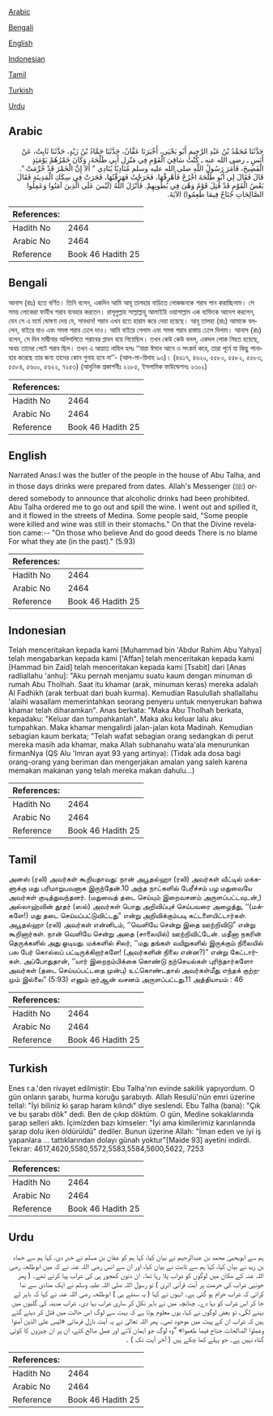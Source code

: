 [Arabic](#arabic)

[Bengali](#bengali)

[English](#english)

[Indonesian](#indonesian)

[Tamil](#tamil)

[Turkish](#turkish)

[Urdu](#urdu)

## Arabic


<div dir="rtl" lang="ar" style={{fontSize:'larger',backgroundColor:'#f8f9fa',padding:20}}>
حَدَّثَنَا مُحَمَّدُ بْنُ عَبْدِ الرَّحِيمِ أَبُو يَحْيَى، أَخْبَرَنَا عَفَّانُ، حَدَّثَنَا حَمَّادُ بْنُ زَيْدٍ، حَدَّثَنَا ثَابِتٌ، عَنْ أَنَسٍ ـ رضى الله عنه ـ كُنْتُ سَاقِيَ الْقَوْمِ فِي مَنْزِلِ أَبِي طَلْحَةَ، وَكَانَ خَمْرُهُمْ يَوْمَئِذٍ الْفَضِيخَ، فَأَمَرَ رَسُولُ اللَّهِ صلى الله عليه وسلم مُنَادِيًا يُنَادِي ‏"‏ أَلاَ إِنَّ الْخَمْرَ قَدْ حُرِّمَتْ ‏"‏‏.‏ قَالَ فَقَالَ لِي أَبُو طَلْحَةَ اخْرُجْ فَأَهْرِقْهَا، فَخَرَجْتُ فَهَرَقْتُهَا، فَجَرَتْ فِي سِكَكِ الْمَدِينَةِ فَقَالَ بَعْضُ الْقَوْمِ قَدْ قُتِلَ قَوْمٌ وَهْىَ فِي بُطُونِهِمْ‏.‏ فَأَنْزَلَ اللَّهُ ‏(‏لَيْسَ عَلَى الَّذِينَ آمَنُوا وَعَمِلُوا الصَّالِحَاتِ جُنَاحٌ فِيمَا طَعِمُوا‏)‏ الآيَةَ‏.‏
</div>
<div style={{backgroundColor:'#f8f9fa',padding:20, marginBottom: 10}}><table> <thead> <tr> <th>References:</th> <th></th> </tr> </thead> <tbody><tr><td>Hadith No</td><td>2464</td></tr><tr><td>Arabic No</td><td>2464</td></tr><tr><td>Reference</td><td>Book 46 Hadith 25</td></tr></tbody></table></div>

## Bengali


<div dir="ltr" lang="bn" style={{fontSize:'larger',backgroundColor:'#f8f9fa',padding:20}}>
আনাস (রাঃ) হতে বর্ণিত। তিনি বলেন, একদিন আমি আবূ তালহার বাড়িতে লোকজনকে শরাব পান করাচ্ছিলাম। সে সময় লোকেরা ফাযীখ শরাব ব্যবহার করতেন। রাসূলুল্লাহ সাল্লাল্লাহু আলাইহি ওয়াসাল্লাম এক ব্যক্তিকে আদেশ করলেন, যেন সে এ মর্মে ঘোষণা দেয় যে, সাবধান! শরাব এখন হতে হারাম করে দেয়া হয়েছে। আবূ তালহা (রাঃ) আমাকে বললেন, বাইরে যাও এবং সমস্ত শরাব ঢেলে দাও। আমি বাইরে গেলাম এবং সমস্ত শরাব রাস্তায় ঢেলে দিলাম। আনাস (রাঃ) বলেন, সে দিন মাদ্বীনার অলিগলিতে শরাবের প্লাবন বয়ে গিয়েছিল। তখন কেউ কেউ বলল, একদল লোক নিহত হয়েছে, অথচ তাদের পেটে শরাব ছিল। তখন এ আয়াত নাযিল হলঃ ‘‘যারা ঈমান আনে ও সৎকর্ম করে, তারা পূর্বে যা কিছু পানাহার করেছে তার জন্য তাদের কোন গুনাহ হবে না’’- (আল-মা-য়িদাহ ৯৩)। (৪৬১৭, ৪৬২০, ৫৫৮০, ৫৫৮২, ৫৫৮৩, ৫৫৮৪, ৫৬০০, ৫৬২২, ৭২৫৩) (আধুনিক প্রকাশনীঃ ২২৮৫, ইসলামিক ফাউন্ডেশনঃ ২৩০২)
</div>
<div style={{backgroundColor:'#f8f9fa',padding:20, marginBottom: 10}}><table> <thead> <tr> <th>References:</th> <th></th> </tr> </thead> <tbody><tr><td>Hadith No</td><td>2464</td></tr><tr><td>Arabic No</td><td>2464</td></tr><tr><td>Reference</td><td>Book 46 Hadith 25</td></tr></tbody></table></div>

## English


<div dir="ltr" lang="en" style={{fontSize:'larger',backgroundColor:'#f8f9fa',padding:20}}>
Narrated Anas:I was the butler of the people in the house of Abu Talha, and in those days drinks were prepared from dates. Allah's Messenger (ﷺ) ordered somebody to announce that alcoholic drinks had been prohibited. Abu Talha ordered me to go out and spill the wine. I went out and spilled it, and it flowed in the streets of Medina. Some people said, "Some people were killed and wine was still in their stomachs." On that the Divine revelation came:-- "On those who believe And do good deeds There is no blame For what they ate (in the past)." (5.93)
</div>
<div style={{backgroundColor:'#f8f9fa',padding:20, marginBottom: 10}}><table> <thead> <tr> <th>References:</th> <th></th> </tr> </thead> <tbody><tr><td>Hadith No</td><td>2464</td></tr><tr><td>Arabic No</td><td>2464</td></tr><tr><td>Reference</td><td>Book 46 Hadith 25</td></tr></tbody></table></div>

## Indonesian


<div dir="ltr" lang="id" style={{fontSize:'larger',backgroundColor:'#f8f9fa',padding:20}}>
Telah menceritakan kepada kami [Muhammad bin 'Abdur Rahim Abu Yahya] telah mengabarkan kepada kami ['Affan] telah menceritakan kepada kami [Hammad bin Zaid] telah menceritakan kepada kami [Tsabit] dari [Anas radliallahu 'anhu]: "Aku pernah menjamu suatu kaum dengan minuman di rumah Abu Tholhah. Saat itu khamar (arak, minuman keras) mereka adalah Al Fadhikh (arak terbuat dari buah kurma). Kemudian Rasulullah shallallahu 'alaihi wasallam memerintahkan seorang penyeru untuk menyerukan bahwa khamar telah diharamkan". Anas berkata: "Maka Abu Tholhah berkata, kepadaku: "Keluar dan tumpahkanlah". Maka aku keluar lalu aku tumpahkan. Maka khamar mengalirdi jalan-jalan kota Madinah. Kemudian sebagian kaum berkata; "Telah wafat sebagian orang sedangkan di perut mereka masih ada khamar, maka Allah subhanahu wata'ala menurunkan firmanNya (QS Alu 'Imran ayat 93 yang artinya): (Tidak ada dosa bagi orang-orang yang beriman dan mengerjakan amalan yang saleh karena memakan makanan yang telah mereka makan dahulu…)
</div>
<div style={{backgroundColor:'#f8f9fa',padding:20, marginBottom: 10}}><table> <thead> <tr> <th>References:</th> <th></th> </tr> </thead> <tbody><tr><td>Hadith No</td><td>2464</td></tr><tr><td>Arabic No</td><td>2464</td></tr><tr><td>Reference</td><td>Book 46 Hadith 25</td></tr></tbody></table></div>

## Tamil


<div dir="ltr" lang="ta" style={{fontSize:'larger',backgroundColor:'#f8f9fa',padding:20}}>
அனஸ் (ரலி) அவர்கள் கூறியதாவது: நான் அபூதல்ஹா (ரலி) அவர்கள் வீட்டில் மக்களுக்கு மது பரிமாறுபவனாக இருந்தேன்.10 அந்த நாட்களில் பேரீச்சம் பழ மதுவையே அவர்கள் குடித்துவந்தனர். (மதுவைத் தடை செய்யும் இறைவசனம் அருளப்பட்டவுடன்,) அல்லாஹ்வின் தூதர் (ஸல்) அவர்கள் பொது அறிவிப்புச் செய்பவரை அழைத்து, ‘‘(மக்களே!) மது தடை செய்யப்பட்டுவிட்டது” என்று அறிவிக்கும்படி கட்டளையிட்டார்கள். அபூதல்ஹா (ரலி) அவர்கள் என்னிடம், ‘‘வெளியே சென்று இதை ஊற்றிவிடு” என்று கூறினார்கள். நான் வெளியே சென்று அதை (சாலையில்) ஊற்றிவிட்டேன். மதீனா நகரின் தெருக்களில் அது ஓடியது. மக்களில் சிலர், ‘‘மது தங்கள் வயிறுகளில் இருக்கும் நிலையில் பல பேர் கொல்லப் பட்டிருக்கிறார்களே! (அவர்களின் நிலை என்ன?)” என்று கேட்டார்கள். அப்போதுதான், ‘‘யார் இறைநம்பிக்கை கொண்டு நற்செயல்கள் புரிந்தார்களோ அவர்கள் (தடை செய்யப்பட்டதை முன்பு) உட்கொண்டதால் அவர்கள்மீது எந்தக் குற்றமும் இல்லை” (5:93) எனும் குர்ஆன் வசனம் அருளப்பட்டது.11 அத்தியாயம் : 46
</div>
<div style={{backgroundColor:'#f8f9fa',padding:20, marginBottom: 10}}><table> <thead> <tr> <th>References:</th> <th></th> </tr> </thead> <tbody><tr><td>Hadith No</td><td>2464</td></tr><tr><td>Arabic No</td><td>2464</td></tr><tr><td>Reference</td><td>Book 46 Hadith 25</td></tr></tbody></table></div>

## Turkish


<div dir="ltr" lang="tr" style={{fontSize:'larger',backgroundColor:'#f8f9fa',padding:20}}>
Enes r.a.'den rivayet edilmiştir: Ebu Talha'nın evinde sakilik yapıyordum. O gün onların şarabı, hurma koruğu şarabıydı. Allah Resulü'nün emri üzerine tellal: "İyi biliniz ki şarap haram kılındı" diye seslendi. Ebu Talha (bana): "Çık ve bu şarabı dök" dedi. Ben de çıkıp döktüm. O gün, Medine sokaklarında şarap selleri aktı. İçimizden bazı kimseler: "İyi ama kimilerimiz karınlarında şarap dolu iken öldürüldü" dediler. Bunun üzerine Allah: "İman eden ve iyi iş yapanlara ... tattıklarından dolayı günah yoktur"[Maide 93] ayetini indirdi. Tekrar: 4617,4620,5580,5572,5583,5584,5600,5622, 7253
</div>
<div style={{backgroundColor:'#f8f9fa',padding:20, marginBottom: 10}}><table> <thead> <tr> <th>References:</th> <th></th> </tr> </thead> <tbody><tr><td>Hadith No</td><td>2464</td></tr><tr><td>Arabic No</td><td>2464</td></tr><tr><td>Reference</td><td>Book 46 Hadith 25</td></tr></tbody></table></div>

## Urdu


<div dir="rtl" lang="ur" style={{fontSize:'larger',backgroundColor:'#f8f9fa',padding:20}}>
ہم سے ابویحییٰ محمد بن عبدالرحیم نے بیان کیا، کہا ہم کو عفان بن مسلم نے خبر دی، کہا ہم سے حماد بن زید نے بیان کیا، کہا ہم سے ثابت نے بیان کیا، اور ان سے انس رضی اللہ عنہ نے کہ میں ابوطلحہ رضی اللہ عنہ کے مکان میں لوگوں کو شراب پلا رہا تھا۔ ان دنوں کھجور ہی کی شراب پیا کرتے تھے۔ ( پھر جونہی شراب کی حرمت پر آیت قرآنی اتری ) تو رسول اللہ صلی اللہ علیہ وسلم نے ایک منادی سے ندا کرائی کہ شراب حرام ہو گئی ہے۔ انہوں نے کہا ( یہ سنتے ہی ) ابوطلحہ رضی اللہ عنہ نے کہا کہ باہر لے جا کر اس شراب کو بہا دے۔ چنانچہ میں نے باہر نکل کر ساری شراب بہا دی۔ شراب مدینہ کی گلیوں میں بہنے لگی، تو بعض لوگوں نے کہا، یوں معلوم ہوتا ہے کہ بہت سے لوگ اس حالت میں قتل کر دیئے گئے ہیں کہ شراب ان کے پیٹ میں موجود تھی۔ پھر اللہ تعالیٰ نے یہ آیت نازل فرمائی «ليس على الذين آمنوا وعملوا الصالحات جناح فيما طعموا‏» ”وہ لوگ جو ایمان لائے اور عمل صالح کئے، ان پر ان چیزوں کا کوئی گناہ نہیں ہے۔ جو پہلے کھا چکے ہیں ( آخر آیت تک ) ۔
</div>
<div style={{backgroundColor:'#f8f9fa',padding:20, marginBottom: 10}}><table> <thead> <tr> <th>References:</th> <th></th> </tr> </thead> <tbody><tr><td>Hadith No</td><td>2464</td></tr><tr><td>Arabic No</td><td>2464</td></tr><tr><td>Reference</td><td>Book 46 Hadith 25</td></tr></tbody></table></div>